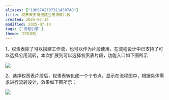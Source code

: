 ```yaml
---
aliases: ["1969742737311450740"]
title: 权责表支持搭建公用流转片段
created: 2025-07-14
modified: 2025-07-14
tags: ['流程引擎']
theme: 工作流程
---
```


1、权责表除了可以搭建工作流，也可以作为片段使用，在流程设计中已支持了可以选择公用流转，本次扩展到可以选择权责表片段，功能入口如下图所示

![](https://myhelpdoc.oss-cn-heyuan.aliyuncs.com/mdimages/6b9cc858404b11d9afebdaae94a5f827.jpg)

2、选择权责表片段后，权责表转化成一个个节点，显示在流程图中，根据具体需求进行流转设计，效果如下图所示：

![](https://myhelpdoc.oss-cn-heyuan.aliyuncs.com/mdimages/61d62a3d8d51fced15405de8c75f01c8.jpg)

